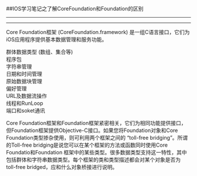 ##IOS学习笔记之了解CoreFoundation和Foundation的区别

---
---
Core Foundation框架 (CoreFoundation.framework) 是一组C语言接口，它们为iOS应用程序提供基本数据管理和服务功能。

群体数据类型 (数组、集合等)   
程序包   
字符串管理    
日期和时间管理    
原始数据块管理    
偏好管理   
URL及数据流操作   
线程和RunLoop   
端口和soket通讯    

Core Foundation框架和Foundation框架紧密相关，它们为相同功能提供接口，但Foundation框架提供Objective-C接口。如果您将Foundation对象和Core Foundation类型掺杂使用，则可利用两个框架之间的 “toll-free bridging”。所谓的Toll-free bridging是说您可以在某个框架的方法或函数同时使用Core Foundatio和Foundation 框架中的某些类型。很多数据类型支持这一特性，其中包括群体和字符串数据类型。每个框架的类和类型描述都会对某个对象是否为 toll-free bridged，应和什么对象桥接进行说明。